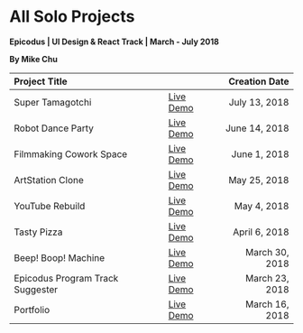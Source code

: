 # All Solo Projects

**Epicodus | UI Design & React Track | March - July 2018**

**By Mike Chu**

| Project Title | | Creation Date |
| :-- | --- | --: |
| Super Tamagotchi | [Live Demo](https://m-chu.github.io/portfolio/projects/12/index.html) | July 13, 2018 |
| Robot Dance Party | [Live Demo](https://m-chu.github.io/portfolio/projects/10/index.html) | June 14, 2018 |
| Filmmaking Cowork Space | [Live Demo](https://m-chu.github.io/portfolio/projects/09/index.html) | June 1, 2018 |
| ArtStation Clone | [Live Demo](https://m-chu.github.io/portfolio/projects/08/index.html) | May 25, 2018 |
| YouTube Rebuild | [Live Demo](https://rebuild-8aeab.firebaseapp.com/) | May 4, 2018 |
| Tasty Pizza | [Live Demo](https://m-chu.github.io/portfolio/projects/04/index.html) | April 6, 2018 |
| Beep! Boop! Machine | [Live Demo](https://m-chu.github.io/portfolio/projects/03/index.html) | March 30, 2018 |
| Epicodus Program Track Suggester | [Live Demo](https://m-chu.github.io/portfolio/projects/02/index.html) | March 23, 2018 |
| Portfolio | [Live Demo](https://m-chu.github.io/portfolio/projects/01/index.html) | March 16, 2018 |
